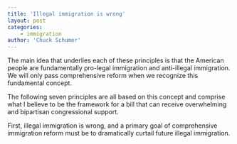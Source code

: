 ```yaml
---
title: 'Illegal immigration is wrong'
layout: post
categories:
    - immigration
author: 'Chuck Schumer'
---
```


The main idea that underlies each of these principles is that the American people are fundamentally pro-legal immigration and anti-illegal immigration. We will only pass comprehensive reform when we recognize this fundamental concept.

The following seven principles are all based on this concept and comprise what I believe to be the framework for a bill that can receive overwhelming and bipartisan congressional support.

First, illegal immigration is wrong, and a primary goal of comprehensive immigration reform must be to dramatically curtail future illegal immigration.